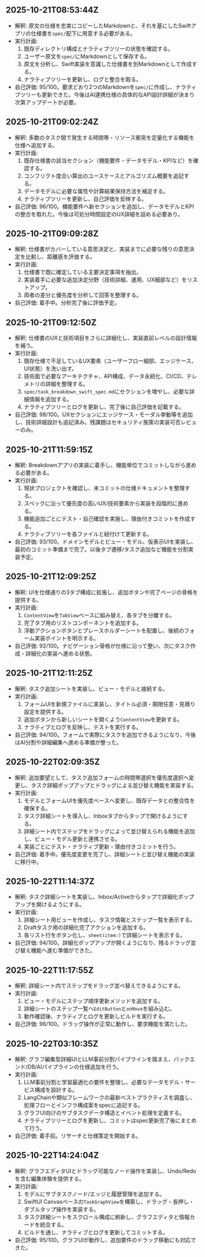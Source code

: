 ## 2025-10-21T08:53:44Z
- 解釈: 原文の仕様を忠実にコピーしたMarkdownと、それを基にしたSwiftアプリの仕様書を`spec/`配下に用意する必要がある。
- 実行計画:
  1. 既存ディレクトリ構成とナラティブツリーの状態を確認する。
  2. ユーザー原文を`spec/`にMarkdownとして保存する。
  3. 原文を分析し、Swift実装を意識した仕様書を別Markdownとして作成する。
  4. ナラティブツリーを更新し、ログと整合を取る。
- 自己評価: 95/100。要求どおり2つのMarkdownを`spec/`に作成し、ナラティブツリーも更新できた。今後はAI連携仕様の具体的なAPI設計詳細が決まり次第アップデートが必要。

## 2025-10-21T09:02:24Z
- 解釈: 多数のタスク間で発生する時間帯・リソース衝突を定量化する機能を仕様へ追加する。
- 実行計画:
  1. 既存仕様書の該当セクション（機能要件・データモデル・KPIなど）を確認する。
  2. コンフリクト度合い算出のユースケースとアルゴリズム概要を追記する。
  3. データモデルに必要な属性や計算結果保持方法を補足する。
  4. ナラティブツリーを更新し、自己評価を反映する。
- 自己評価: 96/100。機能要件へ新セクションを追加し、データモデルとKPIの整合を取れた。今後は可処分時間設定のUX詳細を詰める必要あり。

## 2025-10-21T09:09:28Z
- 解釈: 仕様書がカバーしている意思決定と、実装までに必要な残りの意思決定を比較し、距離感を評価する。
- 実行計画:
  1. 仕様書で既に確定している主要決定事項を抽出。
  2. 実装着手に必要な追加決定分野（技術詳細、運用、UX細部など）をリストアップ。
  3. 両者の差分と優先度を分析して回答を整理する。
- 自己評価: 着手中。分析完了後に評価予定。

## 2025-10-21T09:12:50Z
- 解釈: 仕様書のUXと技術項目をさらに詳細化し、実装直前レベルの設計情報を補う。
- 実行計画:
  1. 既存仕様で不足しているUX要素（ユーザーフロー細部、エッジケース、UI状態）を洗い出す。
  2. 技術面で必要なアーキテクチャ、API構成、データ永続化、CI/CD、テレメトリの詳細を整理する。
  3. `spec/task_breakdown_swift_spec.md`にセクションを増やし、必要な詳細情報を追加する。
  4. ナラティブツリーとログを更新し、完了後に自己評価を記載する。
- 自己評価: 98/100。UXセクションにエッジケース・モーダル挙動等を追加し、技術詳細設計も追記済み。残課題はセキュリティ施策の実装可否レビューのみ。

## 2025-10-21T11:59:15Z
- 解釈: Breakdownアプリの実装に着手し、機能単位でコミットしながら進める必要がある。
- 実行計画:
  1. 現状プロジェクトを確認し、未コミットの仕様ドキュメントを整理する。
  2. スペックに沿って優先度の高いUX/技術要素から実装を段階的に進める。
  3. 機能追加ごとにテスト・自己確認を実施し、理由付きコミットを作成する。
  4. ナラティブツリーを各ファイルと紐付けて更新する。
- 自己評価: 93/100。ドメインモデルとビュー・モデル、仮表示UIを実装し、最初のコミット準備まで完了。以後タブ遷移/タスク追加など機能を分割実装予定。

## 2025-10-21T12:09:25Z
- 解釈: UIを仕様通りの3タブ構成に拡張し、追加ボタンや完了ページの骨格を提供する。
- 実行計画:
  1. `ContentView`を`TabView`ベースに組み替え、各タブを分離する。
  2. 完了タブ用のリストコンポーネントを追加する。
  3. 浮動アクションボタンとプレースホルダーシートを配置し、後続のフォーム実装ポイントを明示する。
- 自己評価: 92/100。ナビゲーション骨格が仕様に沿って整い、次にタスク作成・詳細化の実装へ進める状態。

## 2025-10-21T12:11:25Z
- 解釈: タスク追加シートを実装し、ビュー・モデルと接続する。
- 実行計画:
  1. フォームUIを新規ファイルに実装し、タイトル必須・期限任意・見積り設定を提供する。
  2. 追加ボタンから新しいシートを開くよう`ContentView`を更新する。
  3. ナラティブとログを反映し、テストを実行する。
- 自己評価: 94/100。フォームで実際にタスクを追加できるようになり、今後はAI分割や詳細編集へ進める準備が整った。

## 2025-10-22T02:09:35Z
- 解釈: 追加要望として、タスク追加フォームの時間帯選択を優先度選択へ変更し、タスク詳細ポップアップとドラッグによる並び替え機能を実装する。
- 実行計画:
  1. モデルとフォームUIを優先度ベースへ変更し、既存データとの整合性を確保する。
  2. タスク詳細シートを導入し、Inboxタブからタップで開けるようにする。
  3. 詳細シート内でステップをドラッグによって並び替えられる機能を追加し、ビュー・モデル更新と連携させる。
  4. 実装ごとにテスト・ナラティブ更新・理由付きコミットを行う。
- 自己評価: 着手中。優先度変更を完了し、詳細シートと並び替え機能の実装に移行中。

## 2025-10-22T11:14:37Z
- 解釈: タスク詳細シートを実装し、Inbox/Activeからタップで詳細化ポップアップを開けるようにする。
- 実行計画:
  1. 詳細シート用ビューを作成し、タスク情報とステップ一覧を表示する。
  2. Draftタスク用の詳細化完了アクションを追加する。
  3. 各リスト行をボタン化し、`sheet(item:)`で詳細シートを表示する。
- 自己評価: 94/100。詳細化ポップアップが開くようになり、残るドラッグ並び替え機能へ進む準備ができた。

## 2025-10-22T11:17:55Z
- 解釈: 詳細シート内でステップをドラッグ並べ替えできるようにする。
- 実行計画:
  1. ビュー・モデルにステップ順序更新メソッドを追加する。
  2. 詳細シートのステップ一覧へ`EditButton`と`onMove`を組み込む。
  3. 動作確認後、ナラティブとログを更新しビルドを実行する。
- 自己評価: 96/100。ドラッグ操作が正常に動作し、要求機能を満たした。

## 2025-10-22T03:10:35Z
- 解釈: グラフ編集型詳細UIとLLM事前分割パイプラインを踏まえ、バックエンド/DB/AIパイプラインの仕様追加を行う。
- 実行計画:
  1. LLM事前分割と学習最適化の要件を整理し、必要なデータモデル・サービス構成を設計する。
  2. LangChainや類似フレームワークの最新ベストプラクティスを調査し、処理フローとインフラ構成案をspecに追記する。
  3. グラフUI向けのサブタスクデータ構造とイベント処理を定義する。
  4. ナラティブツリーとログを更新し、コミットはspec更新完了後にまとめて行う。
- 自己評価: 着手前。リサーチと仕様策定を開始する。

## 2025-10-22T14:24:04Z
- 解釈: グラフエディタUIとドラッグ可能なノード操作を実装し、Undo/Redoを含む編集体験を提供する。
- 実行計画:
  1. モデルにサブタスクノード/エッジと履歴管理を追加する。
  2. SwiftUI Canvasベースの`TaskGraphView`を構築し、ドラッグ・長押し・ダブルタップ操作を実装する。
  3. タスク詳細シートをスクロール構成に刷新し、グラフエディタと情報カードを統合する。
  4. ビルドを通し、ナラティブとログを更新してコミットする。
- 自己評価: 95/100。グラフUIが動作し、追加要件のドラッグ移動にも対応できた。
